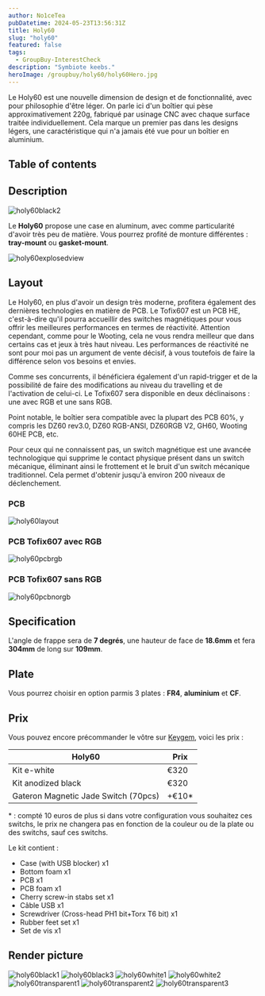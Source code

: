 ```yaml
---
author: No1ceTea
pubDatetime: 2024-05-23T13:56:31Z
title: Holy60
slug: "holy60"
featured: false
tags:
  - GroupBuy-InterestCheck
description: "Symbiote keebs."
heroImage: /groupbuy/holy60/holy60Hero.jpg
---
```


Le Holy60 est une nouvelle dimension de design et de fonctionnalité, avec pour philosophie d'être léger. On parle ici d'un boîtier qui pèse approximativement 220g, fabriqué par usinage CNC avec chaque surface traitée individuellement. Cela marque un premier pas dans les designs légers, une caractéristique qui n'a jamais été vue pour un boîtier en aluminium.

## Table of contents

## Description

![holy60black2](/groupbuy/holy60/holy60black2.jpg)

Le **Holy60** propose une case en aluminum, avec comme particularité d'avoir très peu de matière. Vous pourrez profité de monture différentes : **tray-mount** ou **gasket-mount**.

![holy60explosedview](/groupbuy/holy60/holy60explosedview.jpg)

## Layout

Le Holy60, en plus d'avoir un design très moderne, profitera également des dernières technologies en matière de PCB. Le Tofix607 est un PCB HE, c'est-à-dire qu'il pourra accueillir des switches magnétiques pour vous offrir les meilleures performances en termes de réactivité. Attention cependant, comme pour le Wooting, cela ne vous rendra meilleur que dans certains cas et jeux à très haut niveau. Les performances de réactivité ne sont pour moi pas un argument de vente décisif, à vous toutefois de faire la différence selon vos besoins et envies.

Comme ses concurrents, il bénéficiera également d'un rapid-trigger et de la possibilité de faire des modifications au niveau du travelling et de l'activation de celui-ci. Le Tofix607 sera disponible en deux déclinaisons : une avec RGB et une sans RGB.

Point notable, le boîtier sera compatible avec la plupart des PCB 60%, y compris les DZ60 rev3.0, DZ60 RGB-ANSI, DZ60RGB V2, GH60, Wooting 60HE PCB, etc.

Pour ceux qui ne connaissent pas, un switch magnétique est une avancée technologique qui supprime le contact physique présent dans un switch mécanique, éliminant ainsi le frottement et le bruit d'un switch mécanique traditionnel. Cela permet d'obtenir jusqu'à environ 200 niveaux de déclenchement.

### PCB

![holy60layout](/groupbuy/holy60/holy60layout.jpg)

### PCB Tofix607 avec RGB

![holy60pcbrgb](/groupbuy/holy60/holy60pcbrgb.jpg)

### PCB Tofix607 sans RGB

![holy60pcbnorgb](/groupbuy/holy60/holy60pcbnorgb.jpg)

## Specification

L'angle de frappe sera de **7 degrés**, une hauteur de face de **18.6mm** et fera **304mm** de long sur **109mm**.

## Plate

Vous pourrez choisir en option parmis 3 plates : **FR4**, **aluminium** et **CF**.

## Prix

Vous pouvez encore précommander le vôtre sur [Keygem](https://keygem.com/products/holy-60-pre-order), voici les prix :

| Holy60                               | Prix   |
| ------------------------------------ | ------ |
| Kit e-white                          | €320   |
| Kit anodized black                   | €320   |
| Gateron Magnetic Jade Switch (70pcs) | +€10\* |

\* : compté 10 euros de plus si dans votre configuration vous souhaitez ces switchs, le prix ne changera pas en fonction de la couleur ou de la plate ou des switchs, sauf ces switchs.

Le kit contient :

- Case (with USB blocker) x1
- Bottom foam x1
- PCB x1
- PCB foam x1
- Cherry screw-in stabs set x1
- Câble USB x1
- Screwdriver (Cross-head PH1 bit+Torx T6 bit) x1
- Rubber feet set x1
- Set de vis x1

## Render picture

![holy60black1](/groupbuy/holy60/holy60black1.jpg)
![holy60black3](/groupbuy/holy60/holy60black3.jpg)
![holy60white1](/groupbuy/holy60/holy60white1.jpg)
![holy60white2](/groupbuy/holy60/holy60white2.jpg)
![holy60transparent1](/groupbuy/holy60/holy60transparent1.jpg)
![holy60transparent2](/groupbuy/holy60/holy60transparent2.jpg)
![holy60transparent3](/groupbuy/holy60/holy60transparent3.jpg)
